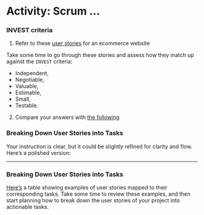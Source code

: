 # Activity: Scrum ...


### INVEST criteria

1. Refer to these [user stories](./scrum-part1.md) for an ecommerce website 

Take some time to go through these stories and assess how they match up against the `INVEST` criteria:
  - Independent, 
  - Negotiable, 
  - Valuable, 
  - Estimable, 
  - Small, 
  - Testable. 

2. Compare your answers with [the following](./scrum-part2.md)

### Breaking Down User Stories into Tasks

Your instruction is clear, but it could be slightly refined for clarity and flow. Here’s a polished version:

---

### Breaking Down User Stories into Tasks

[Here’s](./scrum-part3.md) a table showing examples of user stories mapped to their corresponding tasks. Take some time to review these examples, and then start planning how to break down the user stories of your project into actionable tasks.
